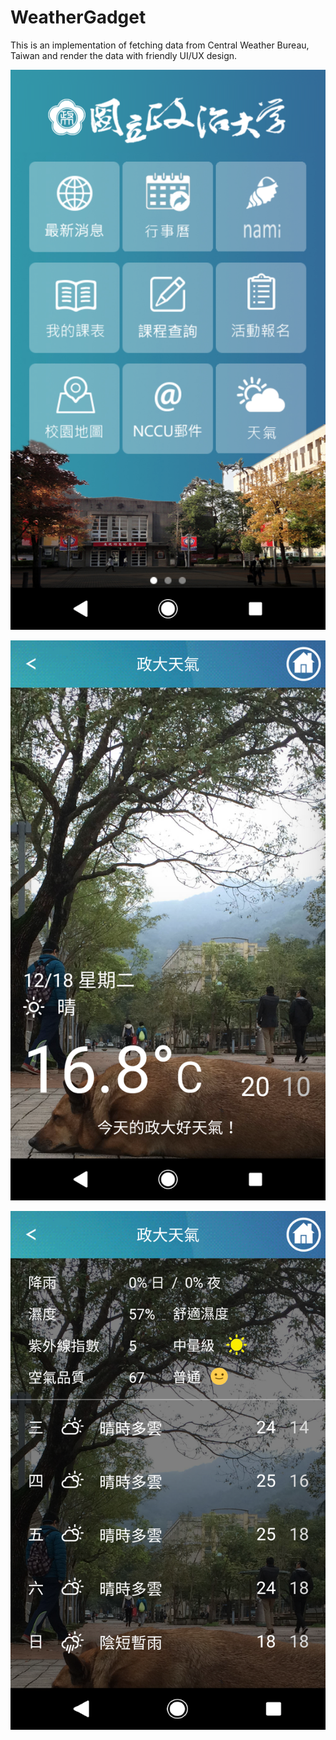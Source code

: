 # WeatherGadget

This is an implementation of fetching data from Central Weather Bureau, Taiwan and render the data with friendly UI/UX design.

![alt text](https://github.com/PaulDeyouZhuang/WeatherGadget/blob/master/Sample_Pictures/1.png)

![alt text](https://github.com/PaulDeyouZhuang/WeatherGadget/blob/master/Sample_Pictures/2.png)

![alt text](https://github.com/PaulDeyouZhuang/WeatherGadget/blob/master/Sample_Pictures/3.png)
